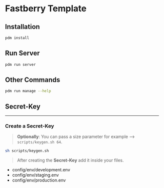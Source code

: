 # Fastberry Template

## Installation

```sh
pdm install
```

## Run Server

```sh
pdm run server
```

## Other Commands

```sh
pdm run manage --help
```

## Secret-Key

---

### Create a **Secret-Key**

> **Optionally**: You can pass a size parameter for example —> `scripts/keygen.sh 64`.

```sh
sh scripts/keygen.sh
```

> After creating the **Secret-Key** add it inside your files.

- config/env/development.env
- config/env/staging.env
- config/env/production.env
